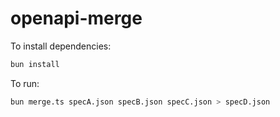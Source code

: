 # openapi-merge

To install dependencies:

```bash
bun install
```

To run:

```bash
bun merge.ts specA.json specB.json specC.json > specD.json
```


